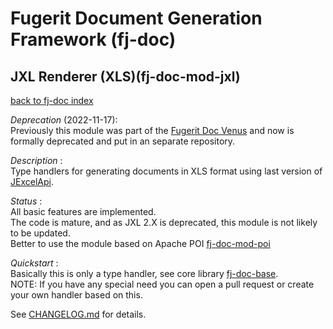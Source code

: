 # Fugerit Document Generation Framework (fj-doc)

## JXL Renderer (XLS)(fj-doc-mod-jxl)

[back to fj-doc index](https://github.com/fugerit-org/fj-doc.git)  

*Deprecation* (2022-11-17):  
Previously this module was part of the [Fugerit Doc Venus](https://github.com/fugerit-org/fj-doc.git) and now is formally deprecated and put in an separate repository.

*Description* :  
Type handlers for generating documents in XLS format using last version of  
[JExcelApi](https://mvnrepository.com/artifact/net.sourceforge.jexcelapi/jxl/2.6.12).

*Status* :  
All basic features are implemented.  
The code is mature, and as JXL 2.X is deprecated, this module is not likely to be updated.  
Better to use the module based on Apache POI [fj-doc-mod-poi](https://github.com/fugerit-org/fj-doc.git) 
  
  
*Quickstart* :  
Basically this is only a type handler, see core library [fj-doc-base](https://github.com/fugerit-org/fj-doc.git).  
NOTE: If you have any special need you can open a pull request or create your own handler based on this.

See [CHANGELOG.md](CHANGELOG.md) for details.